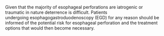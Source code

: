 Given that the majority of esophageal perforations are iatrogenic or traumatic in nature deterrence is difficult. Patients undergoing esophagogastroduodenoscopy (EGD) for any reason should be informed of the potential risk for esophageal perforation and the treatment options that would then become necessary.